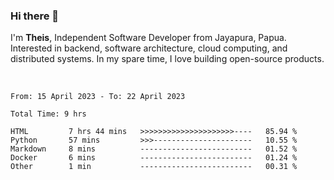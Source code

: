 ### Hi there 👋

I'm <b>Theis</b>, Independent Software Developer from Jayapura, Papua. Interested in backend, software architecture, cloud computing, and distributed systems. In my spare time, I love building open-source products.

<br>

 
 <!--START_SECTION:waka-->

```text
From: 15 April 2023 - To: 22 April 2023

Total Time: 9 hrs

HTML         7 hrs 44 mins   >>>>>>>>>>>>>>>>>>>>>----   85.94 %
Python       57 mins         >>>----------------------   10.55 %
Markdown     8 mins          -------------------------   01.52 %
Docker       6 mins          -------------------------   01.24 %
Other        1 min           -------------------------   00.31 %
```

<!--END_SECTION:waka-->
